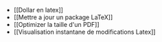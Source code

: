 * [[Dollar en latex]]
* [[Mettre a jour un package LaTeX]]
* [[Optimizer la taille d'un PDF]]
* [[Visualisation instantane de modifications Latex]]

